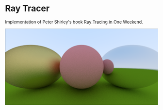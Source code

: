 # Ray Tracer

Implementation of Peter Shirley's book [Ray Tracing in One Weekend](https://www.amazon.com/Ray-Tracing-Weekend-Minibooks-Book-ebook/dp/B01B5AODD8/ref=sr_1_1?ie=UTF8&qid=1495392204&sr=8-1&keywords=ray+tracing+in+a+weekend).

![Screenshot](./output_screenshot.png?raw=true "Screenshot of current progress.")
